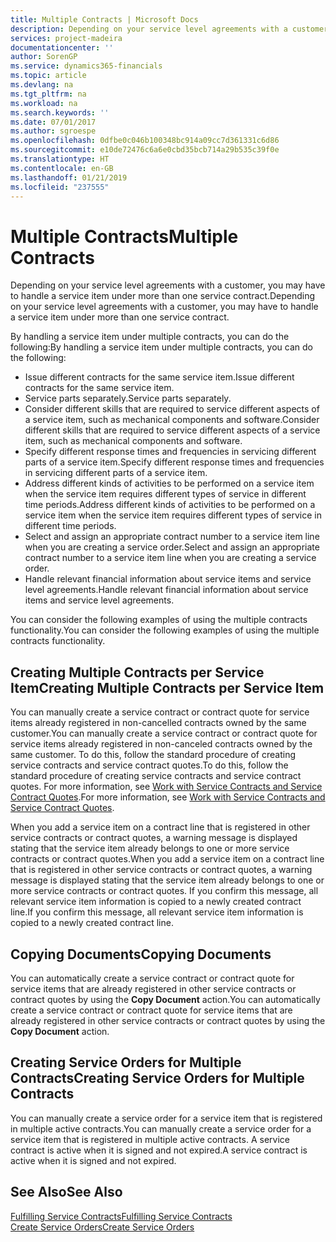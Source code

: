 ```yaml
---
title: Multiple Contracts | Microsoft Docs
description: Depending on your service level agreements with a customer, you may have to handle a service item under more than one service contract.
services: project-madeira
documentationcenter: ''
author: SorenGP
ms.service: dynamics365-financials
ms.topic: article
ms.devlang: na
ms.tgt_pltfrm: na
ms.workload: na
ms.search.keywords: ''
ms.date: 07/01/2017
ms.author: sgroespe
ms.openlocfilehash: 0dfbe0c046b100348bc914a09cc7d361331c6d86
ms.sourcegitcommit: e10de72476c6a6e0cbd35bcb714a29b535c39f0e
ms.translationtype: HT
ms.contentlocale: en-GB
ms.lasthandoff: 01/21/2019
ms.locfileid: "237555"
---
```

# <a name="multiple-contracts"></a><span data-ttu-id="251cd-103">Multiple Contracts</span><span class="sxs-lookup"><span data-stu-id="251cd-103">Multiple Contracts</span></span>
<span data-ttu-id="251cd-104">Depending on your service level agreements with a customer, you may have to handle a service item under more than one service contract.</span><span class="sxs-lookup"><span data-stu-id="251cd-104">Depending on your service level agreements with a customer, you may have to handle a service item under more than one service contract.</span></span>  
  
<span data-ttu-id="251cd-105">By handling a service item under multiple contracts, you can do the following:</span><span class="sxs-lookup"><span data-stu-id="251cd-105">By handling a service item under multiple contracts, you can do the following:</span></span>  
  
* <span data-ttu-id="251cd-106">Issue different contracts for the same service item.</span><span class="sxs-lookup"><span data-stu-id="251cd-106">Issue different contracts for the same service item.</span></span>  
* <span data-ttu-id="251cd-107">Service parts separately.</span><span class="sxs-lookup"><span data-stu-id="251cd-107">Service parts separately.</span></span>  
* <span data-ttu-id="251cd-108">Consider different skills that are required to service different aspects of a service item, such as mechanical components and software.</span><span class="sxs-lookup"><span data-stu-id="251cd-108">Consider different skills that are required to service different aspects of a service item, such as mechanical components and software.</span></span>  
* <span data-ttu-id="251cd-109">Specify different response times and frequencies in servicing different parts of a service item.</span><span class="sxs-lookup"><span data-stu-id="251cd-109">Specify different response times and frequencies in servicing different parts of a service item.</span></span>  
* <span data-ttu-id="251cd-110">Address different kinds of activities to be performed on a service item when the service item requires different types of service in different time periods.</span><span class="sxs-lookup"><span data-stu-id="251cd-110">Address different kinds of activities to be performed on a service item when the service item requires different types of service in different time periods.</span></span>  
* <span data-ttu-id="251cd-111">Select and assign an appropriate contract number to a service item line when you are creating a service order.</span><span class="sxs-lookup"><span data-stu-id="251cd-111">Select and assign an appropriate contract number to a service item line when you are creating a service order.</span></span>  
* <span data-ttu-id="251cd-112">Handle relevant financial information about service items and service level agreements.</span><span class="sxs-lookup"><span data-stu-id="251cd-112">Handle relevant financial information about service items and service level agreements.</span></span>  
  
<span data-ttu-id="251cd-113">You can consider the following examples of using the multiple contracts functionality.</span><span class="sxs-lookup"><span data-stu-id="251cd-113">You can consider the following examples of using the multiple contracts functionality.</span></span>  
  
## <a name="creating-multiple-contracts-per-service-item"></a><span data-ttu-id="251cd-114">Creating Multiple Contracts per Service Item</span><span class="sxs-lookup"><span data-stu-id="251cd-114">Creating Multiple Contracts per Service Item</span></span>  
<span data-ttu-id="251cd-115">You can manually create a service contract or contract quote for service items already registered in non-cancelled contracts owned by the same customer.</span><span class="sxs-lookup"><span data-stu-id="251cd-115">You can manually create a service contract or contract quote for service items already registered in non-canceled contracts owned by the same customer.</span></span> <span data-ttu-id="251cd-116">To do this, follow the standard procedure of creating service contracts and service contract quotes.</span><span class="sxs-lookup"><span data-stu-id="251cd-116">To do this, follow the standard procedure of creating service contracts and service contract quotes.</span></span> <span data-ttu-id="251cd-117">For more information, see [Work with Service Contracts and Service Contract Quotes](service-how-to-create-service-contracts-and-service-contract-quotes.md).</span><span class="sxs-lookup"><span data-stu-id="251cd-117">For more information, see [Work with Service Contracts and Service Contract Quotes](service-how-to-create-service-contracts-and-service-contract-quotes.md).</span></span>  
  
<span data-ttu-id="251cd-118">When you add a service item on a contract line that is registered in other service contracts or contract quotes, a warning message is displayed stating that the service item already belongs to one or more service contracts or contract quotes.</span><span class="sxs-lookup"><span data-stu-id="251cd-118">When you add a service item on a contract line that is registered in other service contracts or contract quotes, a warning message is displayed stating that the service item already belongs to one or more service contracts or contract quotes.</span></span> <span data-ttu-id="251cd-119">If you confirm this message, all relevant service item information is copied to a newly created contract line.</span><span class="sxs-lookup"><span data-stu-id="251cd-119">If you confirm this message, all relevant service item information is copied to a newly created contract line.</span></span>  
  
## <a name="copying-documents"></a><span data-ttu-id="251cd-120">Copying Documents</span><span class="sxs-lookup"><span data-stu-id="251cd-120">Copying Documents</span></span>  
<span data-ttu-id="251cd-121">You can automatically create a service contract or contract quote for service items that are already registered in other service contracts or contract quotes by using the **Copy Document** action.</span><span class="sxs-lookup"><span data-stu-id="251cd-121">You can automatically create a service contract or contract quote for service items that are already registered in other service contracts or contract quotes by using the **Copy Document** action.</span></span>  
  
## <a name="creating-service-orders-for-multiple-contracts"></a><span data-ttu-id="251cd-122">Creating Service Orders for Multiple Contracts</span><span class="sxs-lookup"><span data-stu-id="251cd-122">Creating Service Orders for Multiple Contracts</span></span>  
<span data-ttu-id="251cd-123">You can manually create a service order for a service item that is registered in multiple active contracts.</span><span class="sxs-lookup"><span data-stu-id="251cd-123">You can manually create a service order for a service item that is registered in multiple active contracts.</span></span> <span data-ttu-id="251cd-124">A service contract is active when it is signed and not expired.</span><span class="sxs-lookup"><span data-stu-id="251cd-124">A service contract is active when it is signed and not expired.</span></span>  
  
## <a name="see-also"></a><span data-ttu-id="251cd-125">See Also</span><span class="sxs-lookup"><span data-stu-id="251cd-125">See Also</span></span>  
[<span data-ttu-id="251cd-126">Fulfilling Service Contracts</span><span class="sxs-lookup"><span data-stu-id="251cd-126">Fulfilling Service Contracts</span></span>](service-fulfill-service-contracts.md)  
[<span data-ttu-id="251cd-127">Create Service Orders</span><span class="sxs-lookup"><span data-stu-id="251cd-127">Create Service Orders</span></span>](service-how-to-create-service-orders.md)  
